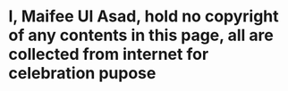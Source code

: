  # I, Maifee Ul Asad, hold no copyright of any contents in this page, all are collected from internet for celebration pupose